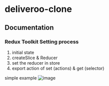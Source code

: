 # deliveroo-clone

## Documentation
### Redux Toolkit Setting process
1. initial state
2. createSlice & Reducer
3. set the reducer in store
4. export action of set (actions) & get (selector)

simple example
![image](https://github.com/digleg/deliveroo-clone/assets/24401897/9880cf57-181c-4316-b69e-e18ffebb8e35)
